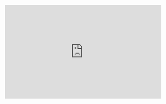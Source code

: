 <iframe width="500" height="300" scrolling="no" frameborder="no" src="https://fusiontables.google.com/embedviz?q=select+col6+from+1kWsJhbDvb55Vdw22_Z70nRUWLffSU70h_y4SK8Ji&amp;viz=MAP&amp;h=false&amp;lat=36.04201729134671&amp;lng=-80.45399583906249&amp;t=1&amp;z=9&amp;l=col6&amp;y=2&amp;tmplt=2&amp;hml=ONE_COL_LAT_LNG"></iframe>
